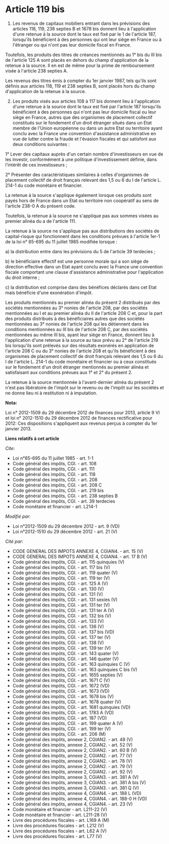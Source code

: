 # Article 119 bis

1. Les revenus de capitaux mobiliers entrant dans les prévisions des articles 118, 119, 
238 septies B et 1678 bis donnent lieu à l'application d'une retenue à la source dont le taux est fixé par le 1 de l'article
187, lorsqu'ils bénéficient à des personnes qui ont leur siège en France ou à l'étranger ou qui n'ont pas leur domicile
fiscal en France. 

Toutefois, les produits des titres de créances mentionnés au 1° bis du III bis de l'article 125 A sont placés en dehors du
champ d'application de la retenue à la source. Il en est de même pour la prime de remboursement visée à l'article 238 septies
A. 

Les revenus des titres émis à compter du 1er janvier 1987, tels qu'ils sont définis aux articles 118, 119 et 238 septies B,
sont placés hors du champ d'application de la retenue à la source. 

2. Les produits visés aux articles 108 à 117 bis donnent lieu à l'application d'une retenue à la source dont le taux est fixé
par l'article 187 lorsqu'ils bénéficient à des personnes qui n'ont pas leur domicile fiscal ou leur siège en France, autres
que des organismes de placement collectif constitués sur le fondement d'un droit étranger situés dans un Etat membre de
l'Union européenne ou dans un autre Etat ou territoire ayant conclu avec la France une convention d'assistance administrative
en vue de lutter contre la fraude et l'évasion fiscales et qui satisfont aux deux conditions suivantes : 

1° Lever des capitaux auprès d'un certain nombre d'investisseurs en vue de les investir, conformément à une politique
d'investissement définie, dans l'intérêt de ces investisseurs ; 

2° Présenter des caractéristiques similaires à celles d'organismes de placement collectif de droit français relevant des 1,5
ou 6 du I de l'article L. 214-1 du code monétaire et financier. 

La retenue à la source s'applique également lorsque ces produits sont payés hors de France dans un Etat ou territoire non
coopératif au sens de l'article 238-0 A du présent code. 

Toutefois, la retenue à la source ne s'applique pas aux sommes visées au premier alinéa du a de l'article 111. 

La retenue à la source ne s'applique pas aux distributions des sociétés de capital-risque qui fonctionnent dans les
conditions prévues à l'article 1er-1 de la loi n° 85-695 du 11 juillet 1985 modifiée lorsque : 

a) la distribution entre dans les prévisions du 5 de l'article 39 terdecies ; 

b) le bénéficiaire effectif est une personne morale qui a son siège de direction effective dans un Etat ayant conclu avec la
France une convention fiscale comportant une clause d'assistance administrative pour l'application du droit interne ; 

c) la distribution est comprise dans des bénéfices déclarés dans cet Etat mais bénéficie d'une exonération d'impôt. 

Les produits mentionnés au premier alinéa du présent 2 distribués par des sociétés mentionnées au 3° nonies de l'article 208,
par des sociétés mentionnées au I et au premier alinéa du II de l'article 208 C et, pour la part des produits distribués à
des bénéficiaires autres que des sociétés mentionnées au 3° nonies de l'article 208 qui les détiennent dans les conditions
mentionnées au III bis de l'article 208 C, par des sociétés mentionnées au même III bis, ayant leur siège en France, donnent
lieu à l'application d'une retenue à la source au taux prévu au 2° de l'article 219 bis lorsqu'ils sont prélevés sur des
résultats exonérés en application de l'article 208 C ou du 3° nonies de l'article 208 et qu'ils bénéficient à des organismes
de placement collectif de droit français relevant des 1,5 ou 6 du I de l'article L. 214-1 du code monétaire et financier ou à
ceux constitués sur le fondement d'un droit étranger mentionnés au premier alinéa et satisfaisant aux conditions prévues aux
1° et 2° du présent 2. 

La retenue à la source mentionnée à l'avant-dernier alinéa du présent 2 n'est pas libératoire de l'impôt sur le revenu ou de
l'impôt sur les sociétés et ne donne lieu ni à restitution ni à imputation.

**Nota:**

Loi n° 2012-1509 du 29 décembre 2012 de finances pour 2013, article 9 VI et loi n° 2012-1510 du 29 décembre 2012 de finances
rectificative pour 2012: Ces dispositions s'appliquent aux revenus perçus à compter du 1er janvier 2013.

**Liens relatifs à cet article**

_Cite_:

  - Loi n°85-695 du 11 juillet 1985 - art. 1-1
  - Code général des impôts, CGI. - art. 108
  - Code général des impôts, CGI. - art. 111
  - Code général des impôts, CGI. - art. 118
  - Code général des impôts, CGI. - art. 208
  - Code général des impôts, CGI. - art. 208 C
  - Code général des impôts, CGI. - art. 219 bis
  - Code général des impôts, CGI. - art. 238 septies B
  - Code général des impôts, CGI. - art. 39 terdecies
  - Code monétaire et financier - art. L214-1

_Modifié par_:

  - Loi n°2012-1509 du 29 décembre 2012 - art. 9 (VD)
  - Loi n°2012-1510 du 29 décembre 2012 - art. 21 (V)

_Cité par_:

  - CODE GENERAL DES IMPOTS ANNEXE 4, CGIAN4. - art. 15 (V)
  - CODE GENERAL DES IMPOTS ANNEXE 4, CGIAN4. - art. 17 B (V)
  - Code général des impôts, CGI. - art. 115 quinquies (V)
  - Code général des impôts, CGI. - art. 117 bis (V)
  - Code général des impôts, CGI. - art. 119 quater (V)
  - Code général des impôts, CGI. - art. 119 ter (V)
  - Code général des impôts, CGI. - art. 125 A (V)
  - Code général des impôts, CGI. - art. 130 (V)
  - Code général des impôts, CGI. - art. 131 (V)
  - Code général des impôts, CGI. - art. 131 sexies (V)
  - Code général des impôts, CGI. - art. 131 ter (V)
  - Code général des impôts, CGI. - art. 131 ter A (V)
  - Code général des impôts, CGI. - art. 132 bis (V)
  - Code général des impôts, CGI. - art. 133 (V)
  - Code général des impôts, CGI. - art. 136 (V)
  - Code général des impôts, CGI. - art. 137 bis (VD)
  - Code général des impôts, CGI. - art. 137 ter (V)
  - Code général des impôts, CGI. - art. 138 (V)
  - Code général des impôts, CGI. - art. 139 ter (V)
  - Code général des impôts, CGI. - art. 143 quater (V)
  - Code général des impôts, CGI. - art. 146 quater (V)
  - Code général des impôts, CGI. - art. 163 quinquies C (V)
  - Code général des impôts, CGI. - art. 163 quinquies C bis (V)
  - Code général des impôts, CGI. - art. 1655 septies (V)
  - Code général des impôts, CGI. - art. 1671 C (V)
  - Code général des impôts, CGI. - art. 1672 (VD)
  - Code général des impôts, CGI. - art. 1673 (VD)
  - Code général des impôts, CGI. - art. 1678 bis (V)
  - Code général des impôts, CGI. - art. 1678 quater (V)
  - Code général des impôts, CGI. - art. 1681 quinquies (VD)
  - Code général des impôts, CGI. - art. 1783 A (VD)
  - Code général des impôts, CGI. - art. 187 (VD)
  - Code général des impôts, CGI. - art. 199 quater A (V)
  - Code général des impôts, CGI. - art. 199 ter (V)
  - Code général des impôts, CGI. - art. 206 (M)
  - Code général des impôts, annexe 2, CGIAN2. - art. 48 (V)
  - Code général des impôts, annexe 2, CGIAN2. - art. 52 (V)
  - Code général des impôts, annexe 2, CGIAN2. - art. 60 B (V)
  - Code général des impôts, annexe 2, CGIAN2. - art. 77 (V)
  - Code général des impôts, annexe 2, CGIAN2. - art. 78 (V)
  - Code général des impôts, annexe 2, CGIAN2. - art. 79 (V)
  - Code général des impôts, annexe 2, CGIAN2. - art. 92 (V)
  - Code général des impôts, annexe 3, CGIAN3. - art. 381 A (V)
  - Code général des impôts, annexe 3, CGIAN3. - art. 381 A bis (V)
  - Code général des impôts, annexe 3, CGIAN3. - art. 381 Q (V)
  - Code général des impôts, annexe 4, CGIAN4. - art. 188 L (VD)
  - Code général des impôts, annexe 4, CGIAN4. - art. 188-0 H (VD)
  - Code général des impôts, annexe 4, CGIAN4. - art. 23 (V)
  - Code monétaire et financier - art. L211-22 (V)
  - Code monétaire et financier - art. L211-28 (V)
  - Livre des procédures fiscales - art. L169 A (M)
  - Livre des procédures fiscales - art. L212 (V)
  - Livre des procédures fiscales - art. L62 A (V)
  - Livre des procédures fiscales - art. L77 (V)
